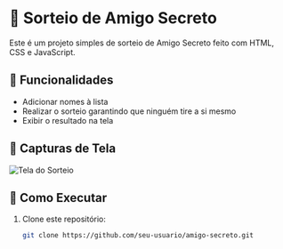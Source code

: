 # 🎁 Sorteio de Amigo Secreto  

Este é um projeto simples de sorteio de Amigo Secreto feito com HTML, CSS e JavaScript.  

## 🚀 Funcionalidades  

- Adicionar nomes à lista  
- Realizar o sorteio garantindo que ninguém tire a si mesmo  
- Exibir o resultado na tela  

## 📸 Capturas de Tela  

![Tela do Sorteio](screenshot.png)  

## 📌 Como Executar  

1. Clone este repositório:  
   ```bash
   git clone https://github.com/seu-usuario/amigo-secreto.git
